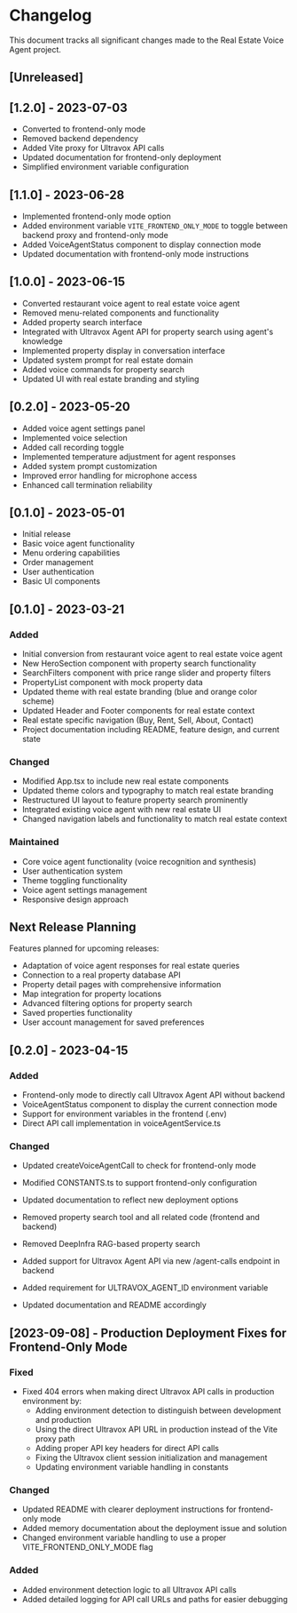 # Changelog

This document tracks all significant changes made to the Real Estate Voice Agent project.

## [Unreleased]

## [1.2.0] - 2023-07-03
- Converted to frontend-only mode
- Removed backend dependency
- Added Vite proxy for Ultravox API calls
- Updated documentation for frontend-only deployment
- Simplified environment variable configuration

## [1.1.0] - 2023-06-28
- Implemented frontend-only mode option
- Added environment variable `VITE_FRONTEND_ONLY_MODE` to toggle between backend proxy and frontend-only mode
- Added VoiceAgentStatus component to display connection mode
- Updated documentation with frontend-only mode instructions

## [1.0.0] - 2023-06-15
- Converted restaurant voice agent to real estate voice agent
- Removed menu-related components and functionality
- Added property search interface
- Integrated with Ultravox Agent API for property search using agent's knowledge
- Implemented property display in conversation interface
- Updated system prompt for real estate domain
- Added voice commands for property search
- Updated UI with real estate branding and styling

## [0.2.0] - 2023-05-20
- Added voice agent settings panel
- Implemented voice selection
- Added call recording toggle
- Implemented temperature adjustment for agent responses
- Added system prompt customization
- Improved error handling for microphone access
- Enhanced call termination reliability

## [0.1.0] - 2023-05-01
- Initial release
- Basic voice agent functionality
- Menu ordering capabilities
- Order management
- User authentication
- Basic UI components

## [0.1.0] - 2023-03-21

### Added
- Initial conversion from restaurant voice agent to real estate voice agent
- New HeroSection component with property search functionality
- SearchFilters component with price range slider and property filters
- PropertyList component with mock property data
- Updated theme with real estate branding (blue and orange color scheme)
- Updated Header and Footer components for real estate context
- Real estate specific navigation (Buy, Rent, Sell, About, Contact)
- Project documentation including README, feature design, and current state

### Changed
- Modified App.tsx to include new real estate components
- Updated theme colors and typography to match real estate branding
- Restructured UI layout to feature property search prominently
- Integrated existing voice agent with new real estate UI
- Changed navigation labels and functionality to match real estate context

### Maintained
- Core voice agent functionality (voice recognition and synthesis)
- User authentication system
- Theme toggling functionality
- Voice agent settings management
- Responsive design approach

## Next Release Planning

Features planned for upcoming releases:

- Adaptation of voice agent responses for real estate queries
- Connection to a real property database API
- Property detail pages with comprehensive information
- Map integration for property locations
- Advanced filtering options for property search
- Saved properties functionality
- User account management for saved preferences

## [0.2.0] - 2023-04-15

### Added
- Frontend-only mode to directly call Ultravox Agent API without backend
- VoiceAgentStatus component to display the current connection mode
- Support for environment variables in the frontend (.env)
- Direct API call implementation in voiceAgentService.ts

### Changed
- Updated createVoiceAgentCall to check for frontend-only mode
- Modified CONSTANTS.ts to support frontend-only configuration
- Updated documentation to reflect new deployment options

- Removed property search tool and all related code (frontend and backend)
- Removed DeepInfra RAG-based property search
- Added support for Ultravox Agent API via new /agent-calls endpoint in backend
- Added requirement for ULTRAVOX_AGENT_ID environment variable
- Updated documentation and README accordingly

## [2023-09-08] - Production Deployment Fixes for Frontend-Only Mode

### Fixed
- Fixed 404 errors when making direct Ultravox API calls in production environment by:
  - Adding environment detection to distinguish between development and production
  - Using the direct Ultravox API URL in production instead of the Vite proxy path
  - Adding proper API key headers for direct API calls
  - Fixing the Ultravox client session initialization and management
  - Updating environment variable handling in constants

### Changed
- Updated README with clearer deployment instructions for frontend-only mode
- Added memory documentation about the deployment issue and solution
- Changed environment variable handling to use a proper VITE_FRONTEND_ONLY_MODE flag

### Added
- Added environment detection logic to all Ultravox API calls
- Added detailed logging for API call URLs and paths for easier debugging 